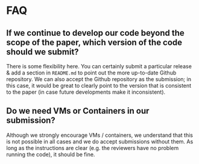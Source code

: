 # FAQ

## If we continue to develop our code beyond the scope of the paper, which version of the code should we submit? 

There is some flexibility here. You can certainly submit a particular release & add a section in `README.md` to point out the more up-to-date Github repository. We can also accept the Github repository as the submission; in this case, it would be great to clearly point to the version that is consistent to the paper (in case future developments make it inconsistent).

## Do we need VMs or Containers in our submission?

Although we strongly encourage VMs / containers, we understand that this is not possible in all cases and we do accept submissions without them. As long as the instructions are clear (e.g. the reviewers have no problem running the code), it should be fine.
